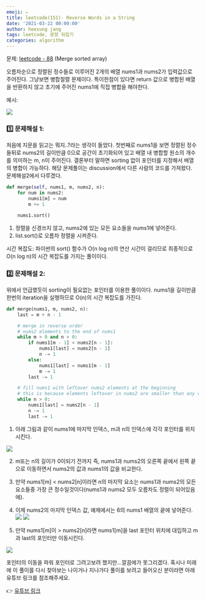 ```yaml
---
emoji: ✏️
title: leetcode(151)- Reverse Words in a String
date: '2021-03-22 00:00:00'
author: heesung jang
tags: leetcode, 문장 뒤집기
categories: algorithm
---
```


문제: [leetcode - 88](https://leetcode.com/problems/merge-sorted-array/submissions/) (Merge sorted array)

오름차순으로 정렬된 정수들로 이루어진 2개의 배열 nums1과 nums2가 입력값으로 주어진다. 그냥보면 병합절렬 문제이다. 특이한점이 있다면 return 값으로 병합된 배열을 반환하지 않고 초기에 주어진 nums1에 직접 병합을 해야한다.

예시:

![](https://images.velog.io/images/heesungj7/post/c6e18f9b-d91f-432b-a995-04f0203f050d/%E1%84%89%E1%85%B3%E1%84%8F%E1%85%B3%E1%84%85%E1%85%B5%E1%86%AB%E1%84%89%E1%85%A3%E1%86%BA%202022-03-22%20%E1%84%8B%E1%85%A9%E1%84%92%E1%85%AE%206.44.45.png)

### 1️⃣ 문제해설 1:

처음에 지문을 읽고는 뭐지..?라는 생각이 들었다. 첫번째로 nums1을 보면 정렬된 정수들뒤로 nums2의 길이만큼 0으로 공간이 초기화되어 있고 배열 내 병합할 원소의 개수를 의미하는 m, n이 주어진다. 결론부터 말하면 sorting 없이 포인터를 지정해서 배열의 병합이 가능하다. 해당 문제풀이는 discussion에서 다른 사람의 코드를 가져왔다. 문제해설2에서 다루겠다.

```python
def merge(self, nums1, m, nums2, n):
    for num in nums2:
        nums1[m] = num
        m += 1

    nums1.sort()
```

1. 정렬을 신경쓰지 않고, nums2에 있는 모든 요소들을 nums1에 넣어준다.
2. list.sort()로 오름차 정렬을 시켜준다.

시간 복잡도: 파이썬의 sort() 함수가 O(n log n)의 연산 시간이 걸리므로 최종적으로 O(n log n)의 시간 복잡도를 가지는 풀이이다.

### 2️⃣ 문제해설 2:

위에서 언급했듯이 sorting이 필요없는 포인터를 이용한 풀이이다. nums1을 길이만큼 한번의 iteration을 실행하므로 O(n)의 시간 복잡도를 가진다.

```python
def merge(nums1, m, nums2, n):
    last = m + n - 1

    # merge in reverse order
    # nums2 elements to the end of nums1
    while m > 0 and n > 0:
        if nums1[m - 1] < nums2[n - 1]:
            nums1[last] = nums2[n - 1]
            n -= 1
        else:
            nums1[last] = nums1[m - 1]
            m -= 1
        last -= 1

    # fill nums1 with leftover nums2 elements at the beginning
    # this is because elements leftover in nums2 are smaller than any values in nums1
    while n > 0:
        nums1[last] = nums2[n - 1]
        n -= 1
        last -= 1

```

1. 아래 그림과 같이 nums1에 마지막 인덱스, m과 n의 인덱스에 각각 포인터를 위치 시킨다.

![](https://images.velog.io/images/heesungj7/post/14d190d5-1aed-45d7-8716-278f0e4b3e36/%E1%84%89%E1%85%B3%E1%84%8F%E1%85%B3%E1%84%85%E1%85%B5%E1%86%AB%E1%84%89%E1%85%A3%E1%86%BA%202022-03-22%20%E1%84%8B%E1%85%A9%E1%84%92%E1%85%AE%207.54.34.png)

2. m또는 n의 길이가 0이되기 전까지 즉, nums1과 nums2의 오른쪽 끝에서 왼쪽 끝으로 이동하면서 nums2의 값과 nums1의 값을 비교한다.
3. 만약 nums1[m] < nums2[n]이라면 n의 마지막 요소는 nums1과 nums2의 모든 요소들중 가장 큰 정수일것이다(nums1과 nums2 모두 오름차도 정렬이 되어있음에).
4. 이제 nums2의 마지막 인덱스 값, 예제에서는 6의 nums1 배열의 끝에 넣어준다.
   ![](https://images.velog.io/images/heesungj7/post/88cd2a67-8338-49d5-a13b-73931f5fae73/%E1%84%89%E1%85%B3%E1%84%8F%E1%85%B3%E1%84%85%E1%85%B5%E1%86%AB%E1%84%89%E1%85%A3%E1%86%BA%202022-03-22%20%E1%84%8B%E1%85%A9%E1%84%92%E1%85%AE%208.04.14.png)
   ![](https://images.velog.io/images/heesungj7/post/89b9efa8-5c4f-4b36-84de-4b172c454cbe/%E1%84%89%E1%85%B3%E1%84%8F%E1%85%B3%E1%84%85%E1%85%B5%E1%86%AB%E1%84%89%E1%85%A3%E1%86%BA%202022-03-22%20%E1%84%8B%E1%85%A9%E1%84%92%E1%85%AE%208.06.02.png)

5. 만약 nums1[m]이 > nums2[n]라면 nums1[m]을 last 포인터 위치에 대입하고 m과 last의 포인터만 이동시킨다.

![](https://images.velog.io/images/heesungj7/post/8a04d0ae-94b3-4e81-9abe-8c1d03095c9e/%E1%84%89%E1%85%B3%E1%84%8F%E1%85%B3%E1%84%85%E1%85%B5%E1%86%AB%E1%84%89%E1%85%A3%E1%86%BA%202022-03-22%20%E1%84%8B%E1%85%A9%E1%84%92%E1%85%AE%208.09.23.png)

포인터의 이동을 파워 포인터로 그려고보려 했지만...깔끔에가 못그리겠다. 혹시나 미래에 이 풀이를 다시 찾아보는 나이거나 지나가다 풀이를 보려고 들어오신 분이라면 아래 유튜브 링크를 참조해주세요.

👉 [유튜브 링크](https://www.youtube.com/watch?v=C4oBXLr3zos&t=195s)

```toc

```
